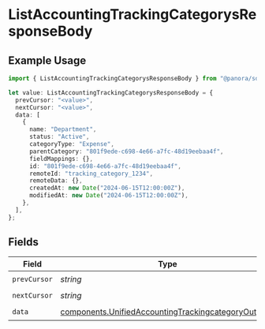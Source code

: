 # ListAccountingTrackingCategorysResponseBody

## Example Usage

```typescript
import { ListAccountingTrackingCategorysResponseBody } from "@panora/sdk/models/operations";

let value: ListAccountingTrackingCategorysResponseBody = {
  prevCursor: "<value>",
  nextCursor: "<value>",
  data: [
    {
      name: "Department",
      status: "Active",
      categoryType: "Expense",
      parentCategory: "801f9ede-c698-4e66-a7fc-48d19eebaa4f",
      fieldMappings: {},
      id: "801f9ede-c698-4e66-a7fc-48d19eebaa4f",
      remoteId: "tracking_category_1234",
      remoteData: {},
      createdAt: new Date("2024-06-15T12:00:00Z"),
      modifiedAt: new Date("2024-06-15T12:00:00Z"),
    },
  ],
};
```

## Fields

| Field                                                                                                                      | Type                                                                                                                       | Required                                                                                                                   | Description                                                                                                                |
| -------------------------------------------------------------------------------------------------------------------------- | -------------------------------------------------------------------------------------------------------------------------- | -------------------------------------------------------------------------------------------------------------------------- | -------------------------------------------------------------------------------------------------------------------------- |
| `prevCursor`                                                                                                               | *string*                                                                                                                   | :heavy_check_mark:                                                                                                         | N/A                                                                                                                        |
| `nextCursor`                                                                                                               | *string*                                                                                                                   | :heavy_check_mark:                                                                                                         | N/A                                                                                                                        |
| `data`                                                                                                                     | [components.UnifiedAccountingTrackingcategoryOutput](../../models/components/unifiedaccountingtrackingcategoryoutput.md)[] | :heavy_check_mark:                                                                                                         | N/A                                                                                                                        |